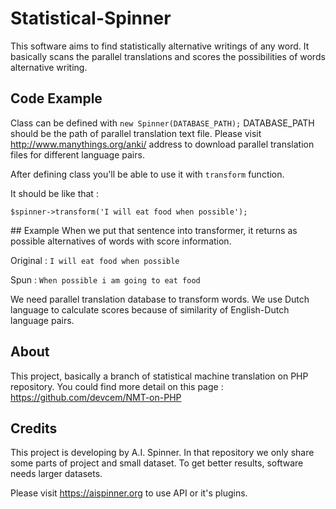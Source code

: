 # Statistical-Spinner
This software aims to find statistically alternative writings of any word. It basically scans the parallel translations and scores the possibilities of words alternative writing.

## Code Example
Class can be defined with ```new Spinner(DATABASE_PATH);```
DATABASE_PATH should be the path of parallel translation text file. Please visit http://www.manythings.org/anki/ address to download parallel translation files for different language pairs.

After defining class you'll be able to use it with ```transform``` function.

It should be like that :

```$spinner->transform('I will eat food when possible');```


## Example
When we put that sentence into transformer, it returns as possible alternatives of words with score information.

Original : 
```I will eat food when possible```

Spun :
```When possible i am going to eat food```

We need parallel translation database to transform words. We use Dutch language to calculate scores because of similarity of English-Dutch language pairs.

## About
This project, basically a branch of statistical machine translation on PHP repository. You could find more detail on this page : https://github.com/devcem/NMT-on-PHP

## Credits
This project is developing by A.I. Spinner. In that repository we only share some parts of project and small dataset. To get better results, software needs larger datasets.

Please visit https://aispinner.org to use API or it's plugins.